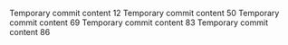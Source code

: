 Temporary commit content 12
Temporary commit content 50
Temporary commit content 69
Temporary commit content 83
Temporary commit content 86
